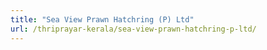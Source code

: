 ```yaml
---
title: "Sea View Prawn Hatchring (P) Ltd"
url: /thriprayar-kerala/sea-view-prawn-hatchring-p-ltd/
---
```

